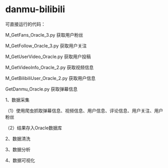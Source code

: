 # danmu-bilibili

可直接运行的代码：

M_GetFans_Oracle_3.py  获取用户粉丝

M_GetFollow_Oracle_3.py  获取用户关注

M_GetUserVideo_Oracle.py  获取用户投稿

M_GetVideoInfo_Oracle_2.py  获取视频信息

M_GetBilibiliUser_Oracle_2.py  获取用户信息

GetDanmu_Oracle.py  获取弹幕信息

1、数据采集

（1）使用爬虫抓取弹幕信息、视频信息、用户信息、评论信息、用户关注、用户粉丝

（2）结果存入Oracle数据库

2、数据清洗

3、数据分析

4、数据可视化
